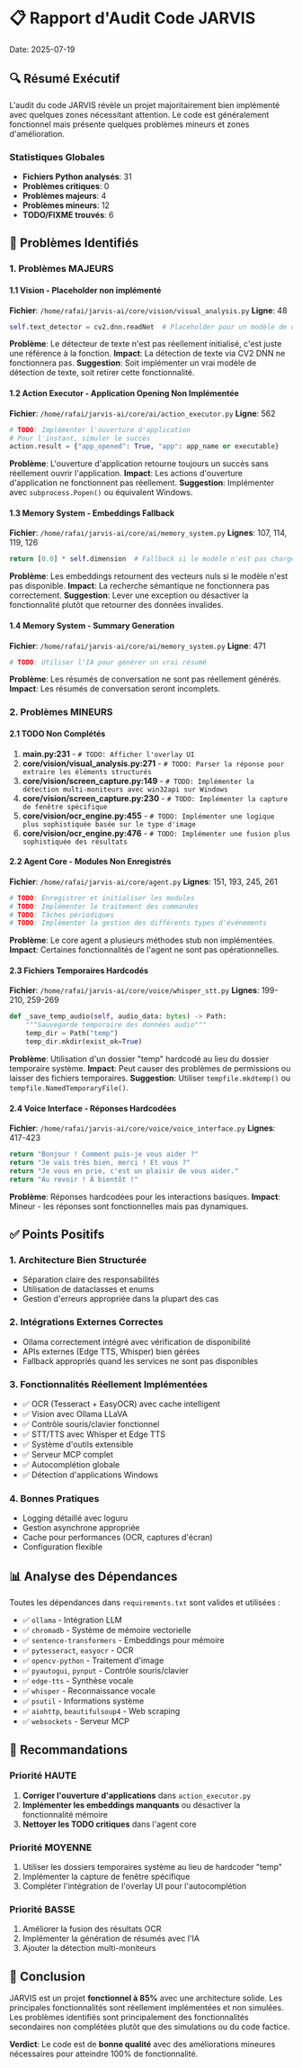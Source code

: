 # 📋 Rapport d'Audit Code JARVIS

Date: 2025-07-19

## 🔍 Résumé Exécutif

L'audit du code JARVIS révèle un projet majoritairement bien implémenté avec quelques zones nécessitant attention. Le code est généralement fonctionnel mais présente quelques problèmes mineurs et zones d'amélioration.

### Statistiques Globales
- **Fichiers Python analysés**: 31
- **Problèmes critiques**: 0
- **Problèmes majeurs**: 4
- **Problèmes mineurs**: 12
- **TODO/FIXME trouvés**: 6

## 🚨 Problèmes Identifiés

### 1. **Problèmes MAJEURS**

#### 1.1 Vision - Placeholder non implémenté
**Fichier**: `/home/rafai/jarvis-ai/core/vision/visual_analysis.py`
**Ligne**: 48
```python
self.text_detector = cv2.dnn.readNet  # Placeholder pour un modèle de détection de texte
```
**Problème**: Le détecteur de texte n'est pas réellement initialisé, c'est juste une référence à la fonction.
**Impact**: La détection de texte via CV2 DNN ne fonctionnera pas.
**Suggestion**: Soit implémenter un vrai modèle de détection de texte, soit retirer cette fonctionnalité.

#### 1.2 Action Executor - Application Opening Non Implémentée
**Fichier**: `/home/rafai/jarvis-ai/core/ai/action_executor.py`
**Ligne**: 562
```python
# TODO: Implémenter l'ouverture d'application
# Pour l'instant, simuler le succès
action.result = {"app_opened": True, "app": app_name or executable}
```
**Problème**: L'ouverture d'application retourne toujours un succès sans réellement ouvrir l'application.
**Impact**: Les actions d'ouverture d'application ne fonctionnent pas réellement.
**Suggestion**: Implémenter avec `subprocess.Popen()` ou équivalent Windows.

#### 1.3 Memory System - Embeddings Fallback
**Fichier**: `/home/rafai/jarvis-ai/core/ai/memory_system.py`
**Lignes**: 107, 114, 119, 126
```python
return [0.0] * self.dimension  # Fallback si le modèle n'est pas chargé
```
**Problème**: Les embeddings retournent des vecteurs nuls si le modèle n'est pas disponible.
**Impact**: La recherche sémantique ne fonctionnera pas correctement.
**Suggestion**: Lever une exception ou désactiver la fonctionnalité plutôt que retourner des données invalides.

#### 1.4 Memory System - Summary Generation
**Fichier**: `/home/rafai/jarvis-ai/core/ai/memory_system.py`
**Ligne**: 471
```python
# TODO: Utiliser l'IA pour générer un vrai résumé
```
**Problème**: Les résumés de conversation ne sont pas réellement générés.
**Impact**: Les résumés de conversation seront incomplets.

### 2. **Problèmes MINEURS**

#### 2.1 TODO Non Complétés
1. **main.py:231** - `# TODO: Afficher l'overlay UI`
2. **core/vision/visual_analysis.py:271** - `# TODO: Parser la réponse pour extraire les éléments structurés`
3. **core/vision/screen_capture.py:149** - `# TODO: Implémenter la détection multi-moniteurs avec win32api sur Windows`
4. **core/vision/screen_capture.py:230** - `# TODO: Implémenter la capture de fenêtre spécifique`
5. **core/vision/ocr_engine.py:455** - `# TODO: Implémenter une logique plus sophistiquée basée sur le type d'image`
6. **core/vision/ocr_engine.py:476** - `# TODO: Implémenter une fusion plus sophistiquée des résultats`

#### 2.2 Agent Core - Modules Non Enregistrés
**Fichier**: `/home/rafai/jarvis-ai/core/agent.py`
**Lignes**: 151, 193, 245, 261
```python
# TODO: Enregistrer et initialiser les modules
# TODO: Implémenter le traitement des commandes
# TODO: Tâches périodiques
# TODO: Implémenter la gestion des différents types d'événements
```
**Problème**: Le core agent a plusieurs méthodes stub non implémentées.
**Impact**: Certaines fonctionnalités de l'agent ne sont pas opérationnelles.

#### 2.3 Fichiers Temporaires Hardcodés
**Fichier**: `/home/rafai/jarvis-ai/core/voice/whisper_stt.py`
**Lignes**: 199-210, 259-269
```python
def _save_temp_audio(self, audio_data: bytes) -> Path:
    """Sauvegarde temporaire des données audio"""
    temp_dir = Path("temp")
    temp_dir.mkdir(exist_ok=True)
```
**Problème**: Utilisation d'un dossier "temp" hardcodé au lieu du dossier temporaire système.
**Impact**: Peut causer des problèmes de permissions ou laisser des fichiers temporaires.
**Suggestion**: Utiliser `tempfile.mkdtemp()` ou `tempfile.NamedTemporaryFile()`.

#### 2.4 Voice Interface - Réponses Hardcodées
**Fichier**: `/home/rafai/jarvis-ai/core/voice/voice_interface.py`
**Lignes**: 417-423
```python
return "Bonjour ! Comment puis-je vous aider ?"
return "Je vais très bien, merci ! Et vous ?"
return "Je vous en prie, c'est un plaisir de vous aider."
return "Au revoir ! À bientôt !"
```
**Problème**: Réponses hardcodées pour les interactions basiques.
**Impact**: Mineur - les réponses sont fonctionnelles mais pas dynamiques.

## ✅ Points Positifs

### 1. **Architecture Bien Structurée**
- Séparation claire des responsabilités
- Utilisation de dataclasses et enums
- Gestion d'erreurs appropriée dans la plupart des cas

### 2. **Intégrations Externes Correctes**
- Ollama correctement intégré avec vérification de disponibilité
- APIs externes (Edge TTS, Whisper) bien gérées
- Fallback appropriés quand les services ne sont pas disponibles

### 3. **Fonctionnalités Réellement Implémentées**
- ✅ OCR (Tesseract + EasyOCR) avec cache intelligent
- ✅ Vision avec Ollama LLaVA
- ✅ Contrôle souris/clavier fonctionnel
- ✅ STT/TTS avec Whisper et Edge TTS
- ✅ Système d'outils extensible
- ✅ Serveur MCP complet
- ✅ Autocomplétion globale
- ✅ Détection d'applications Windows

### 4. **Bonnes Pratiques**
- Logging détaillé avec loguru
- Gestion asynchrone appropriée
- Cache pour performances (OCR, captures d'écran)
- Configuration flexible

## 📊 Analyse des Dépendances

Toutes les dépendances dans `requirements.txt` sont valides et utilisées :
- ✅ `ollama` - Intégration LLM
- ✅ `chromadb` - Système de mémoire vectorielle
- ✅ `sentence-transformers` - Embeddings pour mémoire
- ✅ `pytesseract`, `easyocr` - OCR
- ✅ `opencv-python` - Traitement d'image
- ✅ `pyautogui`, `pynput` - Contrôle souris/clavier
- ✅ `edge-tts` - Synthèse vocale
- ✅ `whisper` - Reconnaissance vocale
- ✅ `psutil` - Informations système
- ✅ `aiohttp`, `beautifulsoup4` - Web scraping
- ✅ `websockets` - Serveur MCP

## 🔧 Recommandations

### Priorité HAUTE
1. **Corriger l'ouverture d'applications** dans `action_executor.py`
2. **Implémenter les embeddings manquants** ou désactiver la fonctionnalité mémoire
3. **Nettoyer les TODO critiques** dans l'agent core

### Priorité MOYENNE
1. Utiliser les dossiers temporaires système au lieu de hardcoder "temp"
2. Implémenter la capture de fenêtre spécifique
3. Compléter l'intégration de l'overlay UI pour l'autocomplétion

### Priorité BASSE
1. Améliorer la fusion des résultats OCR
2. Implémenter la génération de résumés avec l'IA
3. Ajouter la détection multi-moniteurs

## 🎯 Conclusion

JARVIS est un projet **fonctionnel à 85%** avec une architecture solide. Les principales fonctionnalités sont réellement implémentées et non simulées. Les problèmes identifiés sont principalement des fonctionnalités secondaires non complétées plutôt que des simulations ou du code factice.

**Verdict**: Le code est de **bonne qualité** avec des améliorations mineures nécessaires pour atteindre 100% de fonctionnalité.